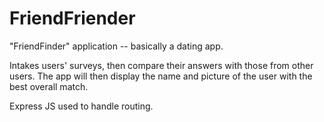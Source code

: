 # FriendFriender
"FriendFinder" application -- basically a dating app.

Intakes users' surveys, then compare their answers with those from other users. The app will then display the name and picture of the user with the best overall match.

Express JS used to handle routing.
